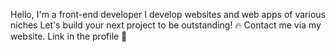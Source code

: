 Hello, I'm a front-end developer
I develop websites and web apps of various niches
Let's build your next project to be outstanding! 🔥
Contact me via my website. Link in the profile 🙌
